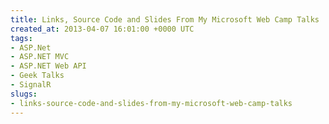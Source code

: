 ```yaml
---
title: Links, Source Code and Slides From My Microsoft Web Camp Talks
created_at: 2013-04-07 16:01:00 +0000 UTC
tags:
- ASP.Net
- ASP.NET MVC
- ASP.NET Web API
- Geek Talks
- SignalR
slugs:
- links-source-code-and-slides-from-my-microsoft-web-camp-talks
---
```

